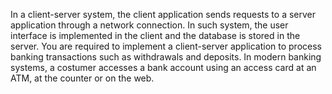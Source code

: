 In a client-server system, the client application sends requests to a server application through a network connection. In such system, the user interface is implemented in the client and the database is stored in the server. You are required to implement a client-server application to process banking transactions such as withdrawals and deposits. In modern banking systems, a costumer accesses a bank account using an access card at an ATM, at the counter or on the web.
